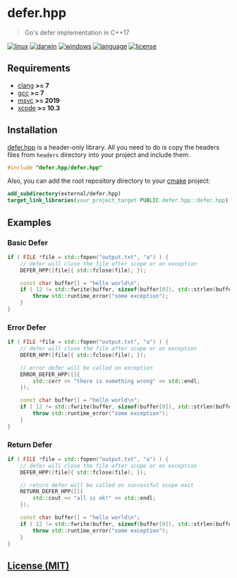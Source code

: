 # defer.hpp

> Go's defer implementation in C++17

[![linux][badge.linux]][linux]
[![darwin][badge.darwin]][darwin]
[![windows][badge.windows]][windows]
[![language][badge.language]][language]
[![license][badge.license]][license]

[badge.darwin]: https://img.shields.io/github/actions/workflow/status/BlackMATov/defer.hpp/.github/workflows/darwin.yml?label=Xcode&logo=xcode
[badge.linux]: https://img.shields.io/github/actions/workflow/status/BlackMATov/defer.hpp/.github/workflows/linux.yml?label=GCC%2FClang&logo=linux
[badge.windows]: https://img.shields.io/github/actions/workflow/status/BlackMATov/defer.hpp/.github/workflows/windows.yml?label=Visual%20Studio&logo=visual-studio
[badge.language]: https://img.shields.io/badge/language-C%2B%2B17-yellow
[badge.license]: https://img.shields.io/badge/license-MIT-blue

[darwin]: https://github.com/BlackMATov/defer.hpp/actions?query=workflow%3Adarwin
[linux]: https://github.com/BlackMATov/defer.hpp/actions?query=workflow%3Alinux
[windows]: https://github.com/BlackMATov/defer.hpp/actions?query=workflow%3Awindows
[language]: https://en.wikipedia.org/wiki/C%2B%2B17
[license]: https://en.wikipedia.org/wiki/MIT_License

[defer]: https://github.com/BlackMATov/defer.hpp

## Requirements

- [clang](https://clang.llvm.org/) **>= 7**
- [gcc](https://www.gnu.org/software/gcc/) **>= 7**
- [msvc](https://visualstudio.microsoft.com/) **>= 2019**
- [xcode](https://developer.apple.com/xcode/) **>= 10.3**

## Installation

[defer.hpp][defer] is a header-only library. All you need to do is copy the headers files from `headers` directory into your project and include them:

```cpp
#include "defer.hpp/defer.hpp"
```

Also, you can add the root repository directory to your [cmake](https://cmake.org) project:

```cmake
add_subdirectory(external/defer.hpp)
target_link_libraries(your_project_target PUBLIC defer.hpp::defer.hpp)
```

## Examples

### Basic Defer

```cpp
if ( FILE *file = std::fopen("output.txt", "a") ) {
    // defer will close the file after scope or on exception
    DEFER_HPP([file]{ std::fclose(file); });

    const char buffer[] = "hello world\n";
    if ( 12 != std::fwrite(buffer, sizeof(buffer[0]), std::strlen(buffer), file) ) {
        throw std::runtime_error("some exception");
    }
}
```

### Error Defer

```cpp
if ( FILE *file = std::fopen("output.txt", "a") ) {
    // defer will close the file after scope or on exception
    DEFER_HPP([file]{ std::fclose(file); });

    // error defer will be called on exception
    ERROR_DEFER_HPP([]{
        std::cerr << "there is something wrong" << std::endl;
    });

    const char buffer[] = "hello world\n";
    if ( 12 != std::fwrite(buffer, sizeof(buffer[0]), std::strlen(buffer), file) ) {
        throw std::runtime_error("some exception");
    }
}
```

### Return Defer

```cpp
if ( FILE *file = std::fopen("output.txt", "a") ) {
    // defer will close the file after scope or on exception
    DEFER_HPP([file]{ std::fclose(file); });

    // return defer will be called on successful scope exit
    RETURN_DEFER_HPP([]{
        std::cout << "all is ok!" << std::endl;
    });

    const char buffer[] = "hello world\n";
    if ( 12 != std::fwrite(buffer, sizeof(buffer[0]), std::strlen(buffer), file) ) {
        throw std::runtime_error("some exception");
    }
}
```

## [License (MIT)](./LICENSE.md)
